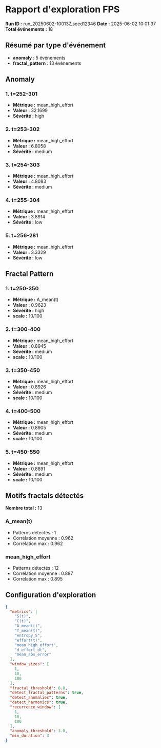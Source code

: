 # Rapport d'exploration FPS

**Run ID :** run_20250602-100137_seed12346
**Date :** 2025-06-02 10:01:37
**Total événements :** 18

## Résumé par type d'événement

- **anomaly** : 5 événements
- **fractal_pattern** : 13 événements

## Anomaly

### 1. t=252-301
- **Métrique :** mean_high_effort
- **Valeur :** 32.1699
- **Sévérité :** high

### 2. t=253-302
- **Métrique :** mean_high_effort
- **Valeur :** 6.8058
- **Sévérité :** medium

### 3. t=254-303
- **Métrique :** mean_high_effort
- **Valeur :** 4.8083
- **Sévérité :** medium

### 4. t=255-304
- **Métrique :** mean_high_effort
- **Valeur :** 3.8914
- **Sévérité :** low

### 5. t=256-281
- **Métrique :** mean_high_effort
- **Valeur :** 3.3329
- **Sévérité :** low

## Fractal Pattern

### 1. t=250-350
- **Métrique :** A_mean(t)
- **Valeur :** 0.9623
- **Sévérité :** high
- **scale :** 10/100

### 2. t=300-400
- **Métrique :** mean_high_effort
- **Valeur :** 0.8945
- **Sévérité :** medium
- **scale :** 10/100

### 3. t=350-450
- **Métrique :** mean_high_effort
- **Valeur :** 0.8926
- **Sévérité :** medium
- **scale :** 10/100

### 4. t=400-500
- **Métrique :** mean_high_effort
- **Valeur :** 0.8905
- **Sévérité :** medium
- **scale :** 10/100

### 5. t=450-550
- **Métrique :** mean_high_effort
- **Valeur :** 0.8891
- **Sévérité :** medium
- **scale :** 10/100

## Motifs fractals détectés

**Nombre total :** 13

### A_mean(t)
- Patterns détectés : 1
- Corrélation moyenne : 0.962
- Corrélation max : 0.962

### mean_high_effort
- Patterns détectés : 12
- Corrélation moyenne : 0.887
- Corrélation max : 0.895

## Configuration d'exploration

```json
{
  "metrics": [
    "S(t)",
    "C(t)",
    "A_mean(t)",
    "f_mean(t)",
    "entropy_S",
    "effort(t)",
    "mean_high_effort",
    "d_effort_dt",
    "mean_abs_error"
  ],
  "window_sizes": [
    1,
    10,
    100
  ],
  "fractal_threshold": 0.8,
  "detect_fractal_patterns": true,
  "detect_anomalies": true,
  "detect_harmonics": true,
  "recurrence_window": [
    1,
    10,
    100
  ],
  "anomaly_threshold": 3.0,
  "min_duration": 3
}
```
